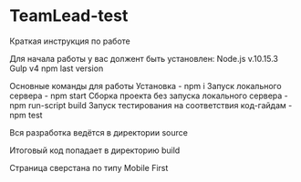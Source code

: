 # TeamLead-test

Краткая инструкция по работе

Для начала работы у вас должент быть установлен:
Node.js v.10.15.3
Gulp v4
npm last version

Основные команды для работы
Установка - npm i
Запуск локального сервера - npm start
Сборка проекта без запуска локального сервера - npm run-script build
Запуск тестирования на соответствия код-гайдам - npm test

Вся разработка ведётся в директории source

Итоговый код попадает в директорию build

Страница сверстана по типу Mobile First
